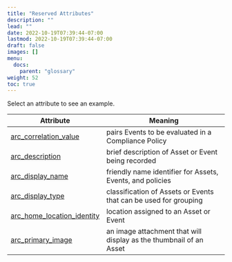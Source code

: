 ```yaml
---
title: "Reserved Attributes"
description: ""
lead: ""
date: 2022-10-19T07:39:44-07:00
lastmod: 2022-10-19T07:39:44-07:00
draft: false
images: []
menu: 
  docs:
    parent: "glossary"
weight: 52
toc: true
---
```


Select an attribute to see an example.

| **Attribute**              | **Meaning**                                                      |
|----------------------------|------------------------------------------------------------------|
| [arc_correlation_value](https://docs.rkvst.com/docs/beyond-the-basics/compliance-policies/#creating-a-compliance-policy)      | pairs Events to be evaluated in a Compliance Policy              |
| [arc_description](https://docs.rkvst.com/docs/rkvst-basics/creating-an-asset/#creating-an-asset)            | brief description of Asset or Event being recorded               |
| [arc_display_name](https://docs.rkvst.com/docs/rkvst-basics/creating-an-asset/#creating-an-asset)           | friendly name identifier for Assets, Events, and policies        |
| [arc_display_type](https://docs.rkvst.com/docs/rkvst-basics/creating-an-asset/#creating-an-asset)           | classification of Assets or Events that can be used for grouping |
| [arc_home_location_identity](https://docs.rkvst.com/docs/rkvst-basics/grouping-assets-by-location/#assigning-a-location-to-an-asset) | location assigned to an Asset or Event                               |
| [arc_primary_image](https://docs.rkvst.com/docs/overview/advanced-concepts/#the-primary-image) | an image attachment that will display as the thumbnail of an Asset                                |